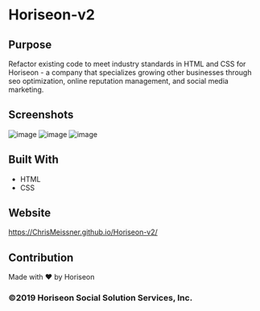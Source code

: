 # Horiseon-v2

## Purpose
Refactor existing code to meet industry standards in HTML and CSS for Horiseon - a company that specializes growing other businesses through seo optimization, online reputation management, and social media marketing.

## Screenshots
![image](https://user-images.githubusercontent.com/69017427/96148192-40984800-0ec5-11eb-9422-575bdf588405.png)
![image](https://user-images.githubusercontent.com/69017427/96148304-602f7080-0ec5-11eb-9bce-a2ce9a433c87.png)
![image](https://user-images.githubusercontent.com/69017427/96148356-6d4c5f80-0ec5-11eb-852b-ce99d25893b1.png)

## Built With
* HTML
* CSS

## Website
https://ChrisMeissner.github.io/Horiseon-v2/

## Contribution
Made with ❤️ by Horiseon

### ©2019 Horiseon Social Solution Services, Inc.
